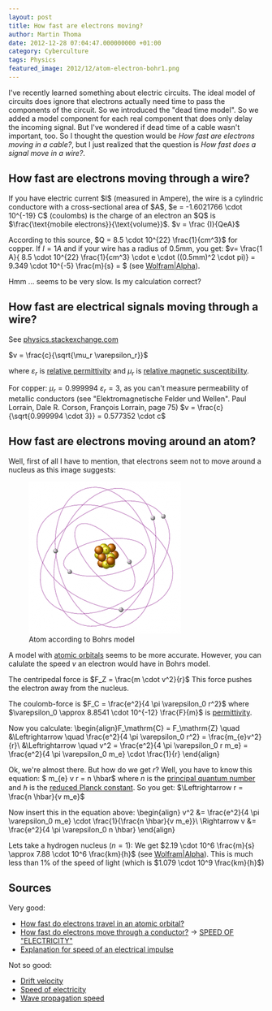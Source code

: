 ```yaml
---
layout: post
title: How fast are electrons moving?
author: Martin Thoma
date: 2012-12-28 07:04:47.000000000 +01:00
category: Cyberculture
tags: Physics
featured_image: 2012/12/atom-electron-bohr1.png
---
```

I've recently learned something about electric circuits. The ideal model of circuits does ignore that electrons actually need time to pass the components of the circuit. So we introduced the "dead time model". So we added a model component for each real component that does only delay the incoming signal. But I've wondered if dead time of a cable wasn't important, too. So I thought the question would be <em>How fast are electrons moving in a cable?</em>, but I just realized that the question is <em>How fast does a signal move in a wire?</em>.

<h2>How fast are electrons moving through a wire?</h2>
If you have electric current $I$ (measured in Ampere), the wire is a cylindric conductore with a cross-sectional area of $A$, $e = -1.6021766 \cdot 10^{-19} C$  (coulombs) is the charge of an electron an $Q$ is $\frac{\text{mobile electrons}}{\text{volume}}$.
$v = \frac {I}{QeA}$

According to this source, $Q = 8.5 \cdot 10^{22} \frac{1}{cm^3}$ for copper. If $I=1 A$ and if your wire has a radius of 0.5mm, you get:
$v= \frac{1 A}{ 8.5 \cdot 10^{22} \frac{1}{cm^3} \cdot e \cdot ((0.5mm)^2 \cdot pi)} = 9.349 \cdot 10^{-5} \frac{m}{s} = $ (see <a href="http://www.wolframalpha.com/input/?i=%281+A%29%2F%288.5+*+10%5E%2822%29%2F%28cm%5E3%29+*+%28charge+of+an+electron%29+*+%28%280.5mm%29%5E2+*+pi%29%29">Wolfram|Alpha</a>).

Hmm ... seems to be very slow. Is my calculation correct?

<h2>How fast are electrical signals moving through a wire?</h2>
See <a href="http://physics.stackexchange.com/a/47635/7197">physics.stackexchange.com</a>


$v = \frac{c}{\sqrt{\mu_r \varepsilon_r}}$

where $\varepsilon_r$ is <a href="http://en.wikipedia.org/wiki/Relative_permittivity">relative permittivity</a> and $\mu_r$ is <a href="http://en.wikipedia.org/wiki/Permeability_(electromagnetism)#Relative_permeability">relative magnetic susceptibility</a>.

For copper:
$\mu_r = 0.999994$
$\varepsilon_r = 3$, as you can't measure permeability of metallic conductors (see "Elektromagnetische Felder und Wellen". Paul Lorrain, Dale R. Corson, Fran&ccedil;ois Lorrain, page 75)
$v = \frac{c}{\sqrt{0.999994 \cdot 3}} = 0.577352 \cdot c$

<h2>How fast are electrons moving around an atom?</h2>
Well, first of all I have to mention, that electrons seem not to move around a nucleus as this image suggests:

<figure class="aligncenter">
            <a href="../images/2012/12/atom-electron-bohr-300x300.png"><img src="../images/2012/12/atom-electron-bohr-300x300.png" alt="Atom according to Bohrs model" style="max-width:300px;max-height:300px" class="size-medium wp-image-52041"/></a>
            <figcaption class="text-center">Atom according to Bohrs model</figcaption>
        </figure>

A model with <a href="http://en.wikipedia.org/wiki/Atomic_orbital">atomic orbitals</a> seems to be more accurate. However, you can calulate the speed $v$ an electron would have in Bohrs model.

The centripedal force is
$F_Z = \frac{m \cdot v^2}{r}$
This force pushes the electron away from the nucleus.

The coulomb-force is
$F_C = \frac{e^2}{4 \pi \varepsilon_0 r^2}$
where $\varepsilon_0 \approx 8.8541 \cdot 10^{-12} \frac{F}{m}$ is <a href="http://en.wikipedia.org/wiki/Permittivity">permittivity</a>.

Now you calculate:
\begin{align}F_\mathrm{C} = F_\mathrm{Z} \quad 
  &\Leftrightarrow \quad \frac{e^2}{4 \pi \varepsilon_0 r^2} = \frac{m_{e}v^2}{r}\\
  &\Leftrightarrow \quad v^2 = \frac{e^2}{4 \pi \varepsilon_0 r m_e} = \frac{e^2}{4 \pi \varepsilon_0 m_e} \cdot \frac{1}{r}
\end{align}

Ok, we're almost there. But how do we get $r$? Well, you have to know this equation:
$ m_{e} v r = n \hbar$
where $n$ is the <a href="http://en.wikipedia.org/wiki/Principal_quantum_number">principal quantum number</a> and $\hbar$ is the <a href="http://en.wikipedia.org/wiki/Planck_constant">reduced Planck constant</a>.
So you get:
$\Leftrightarrow r = \frac{n \hbar}{v m_e}$

Now insert this in the equation above:
\begin{align}
v^2 &=  \frac{e^2}{4 \pi \varepsilon_0 m_e} \cdot \frac{1}{\frac{n \hbar}{v m_e}}\\
\Rightarrow v &= \frac{e^2}{4 \pi \varepsilon_0 n \hbar}
\end{align}

Lets take a hydrogen nucleus ($n=1$): 
We get $2.19 \cdot 10^6 \frac{m}{s} \approx 7.88 \cdot 10^6 \frac{km}{h}$ (see <a href="http://www.wolframalpha.com/input/?i=%28charge+of+electron%29%5E2%2F%284+pi+epsilon_0+h+bar%29">Wolfram|Alpha</a>).
This is much less than 1% of the speed of light (which is $1.079 \cdot 10^9 \frac{km}{h}$)

<h2>Sources</h2>
Very good:
<ul>
  <li><a href="http://physics.stackexchange.com/q/20187/7197">How fast do electrons travel in an atomic orbital?</a></li>
  <li><a href="http://physics.stackexchange.com/q/6177/7197">How fast do electrons move through a conductor?</a> &rarr; <a href="http://amasci.com/miscon/speed.html">SPEED OF "ELECTRICITY"</a></li>
  <li><a href="http://physics.stackexchange.com/q/15704/7197">Explanation for speed of an electrical impulse</a></li>
</ul>

Not so good:
<ul>
  <li><a href="http://en.wikipedia.org/wiki/Drift_velocity">Drift velocity</a></li>
  <li><a href="http://en.wikipedia.org/wiki/Speed_of_electricity">Speed of electricity</a></li>
  <li><a href="http://en.wikipedia.org/wiki/Wave_propagation_speed">Wave propagation speed</a></li>
</ul>
